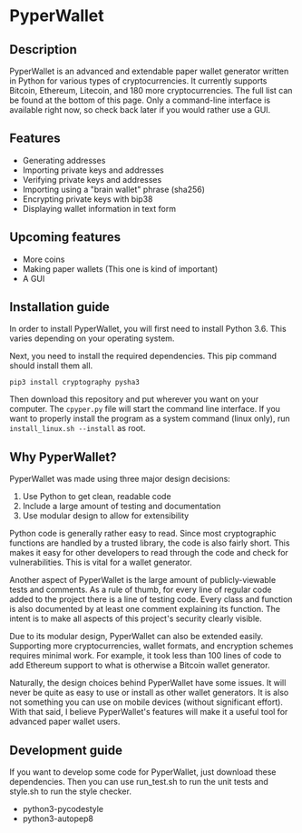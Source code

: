 # PyperWallet

## Description
PyperWallet is an advanced and extendable paper wallet generator written in Python for various types of cryptocurrencies. It currently supports Bitcoin, Ethereum, Litecoin, and 180 more cryptocurrencies. The full list can be found at the bottom of this page. Only a command-line interface is available right now, so check back later if you would rather use a GUI.

## Features
* Generating addresses
* Importing private keys and addresses
* Verifying private keys and addresses
* Importing using a "brain wallet" phrase (sha256)
* Encrypting private keys with bip38
* Displaying wallet information in text form

## Upcoming features
* More coins
* Making paper wallets (This one is kind of important)
* A GUI

## Installation guide
In order to install PyperWallet, you will first need to install Python 3.6. This varies depending on your operating system.

Next, you need to install the required dependencies. This pip command should install them all.
```
pip3 install cryptography pysha3
```
Then download this repository and put wherever you want on your computer. The `cpyper.py` file will start the command line interface. If you want to properly install the program as a system command (linux only), run `install_linux.sh --install` as root.

## Why PyperWallet?
PyperWallet was made using three major design decisions:
1. Use Python to get clean, readable code
2. Include a large amount of testing and documentation
3. Use modular design to allow for extensibility

Python code is generally rather easy to read. Since most cryptographic functions are handled by a trusted library, the code is also fairly short. This makes it easy for other developers to read through the code and check for vulnerabilities. This is vital for a wallet generator.

Another aspect of PyperWallet is the large amount of publicly-viewable tests and comments. As a rule of thumb, for every line of regular code added to the project there is a line of testing code. Every class and function is also documented by at least one comment explaining its function. The intent is to make all aspects of this project's security clearly visible.

Due to its modular design, PyperWallet can also be extended easily. Supporting more cryptocurrencies, wallet formats, and encryption schemes requires minimal work. For example, it took less than 100 lines of code to add Ethereum support to what is otherwise a Bitcoin wallet generator.

Naturally, the design choices behind PyperWallet have some issues. It will never be quite as easy to use or install as other wallet generators. It is also not something you can use on mobile devices (without significant effort). With that said, I believe PyperWallet's features will make it a useful tool for advanced paper wallet users.

## Development guide
If you want to develop some code for PyperWallet, just download these dependencies. Then you can use run_test.sh to run the unit tests and style.sh to run the style checker.
* python3-pycodestyle
* python3-autopep8
